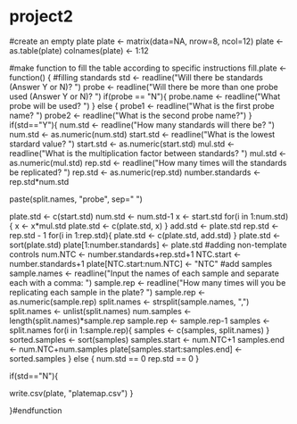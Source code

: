 project2
========
#create an empty plate
plate <- matrix(data=NA, nrow=8, ncol=12)
plate <- as.table(plate)
colnames(plate) <- 1:12

#make function to fill the table according to specific instructions
fill.plate <- function() {
#filling standards
std <- readline("Will there be standards (Answer Y or N)? ")
probe <- readline("Will there be more than one probe used (Answer Y or N)? ")
   if(probe == "N"){
   probe.name <- readline("What probe will be used? ")
   } else {
   probe1 <- readline("What is the first probe name? ")
   probe2 <- readline("What is the second probe name?")
   }
if(std=="Y"){
   num.std <- readline("How many standards will there be? ")
   num.std <- as.numeric(num.std)
   start.std <- readline("What is the lowest stardard value? ")
   start.std <- as.numeric(start.std)
   mul.std <- readline("What is the multiplication factor between standards? ")
   mul.std <- as.numeric(mul.std)
   rep.std <- readline("How many times will the standards be replicated? ")
   rep.std <- as.numeric(rep.std)
   number.standards <- rep.std*num.std
   
   paste(split.names, "probe", sep=" ")
   
   plate.std <- c(start.std)
   num.std <- num.std-1
   x <- start.std
   for(i in 1:num.std){
   x <- x*mul.std
   plate.std <- c(plate.std, x)
   }
   add.std <- plate.std
   rep.std <- rep.std - 1
   for(i in 1:rep.std){ 
   plate.std <- c(plate.std, add.std)
   }
   plate.std <- sort(plate.std)
   plate[1:number.standards] <- plate.std
#adding non-template controls
   num.NTC <- number.standards+rep.std+1
   NTC.start <- number.standards+1
   plate[NTC.start:num.NTC] <- "NTC"
#add samples
   sample.names <- readline("Input the names of each sample and separate each with a comma: ")
   sample.rep <- readline("How many times will you be replicating each sample in the plate? ")
   sample.rep <- as.numeric(sample.rep)
   split.names <- strsplit(sample.names, ",")
   split.names <- unlist(split.names)
   num.samples <- length(split.names)*sample.rep
   sample.rep <- sample.rep-1
   samples <- split.names
   for(i in 1:sample.rep){ 
   samples <- c(samples, split.names)
   } 
   sorted.samples <- sort(samples)
   samples.start <- num.NTC+1
   samples.end <- num.NTC+num.samples
   plate[samples.start:samples.end] <- sorted.samples
} else {
   num.std == 0
   rep.std == 0 
   }


if(std=="N"){

write.csv(plate, "platemap.csv")
}

}#endfunction